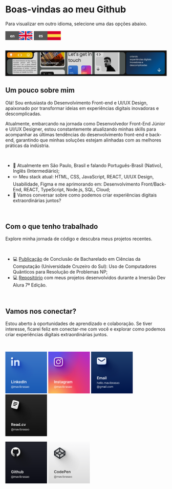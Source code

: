 <!--Um pouco sobre mim (Início)-->
#  Boas-vindas ao meu Github
<p>Para visualizar em outro idioma, selecione uma das opções abaixo.</p>

<a href="https://github.com/mavibrasao/Mavibrasao/blob/main/README-en.md"><img align="center" src="https://raw.githubusercontent.com/mavibrasao/Mavibrasao/main/icon_langen.svg" alt="https://github.com/mavibrasao/Mavibrasao/blob/main/README-en.md" height="28" width="85"/></a>
<a href="https://github.com/mavibrasao/Mavibrasao/blob/main/README-es.md"><img align="center" src="https://raw.githubusercontent.com/mavibrasao/Mavibrasao/main/icon_langes.svg" alt="https://github.com/mavibrasao/Mavibrasao/blob/main/README-es.md" height="30" width="85"/></a>

<br>

<img src="https://github.com/mavibrasao/Mavibrasao/blob/main/banner_figmaptbr.png?raw=true" alt="https://github.com/mavibrasao/Mavibrasao/blob/main/banner_figmaptbr.png?raw=true"/>

<br>

## Um pouco sobre mim
<p>Olá! Sou entusiasta do Desenvolvimento Front-end e UI/UX Design, apaixonado por transformar ideias em experiências digitais inovadoras e descomplicadas.</p>
<p>Atualmente, embarcando na jornada como Desenvolvedor Front-End Júnior e UI/UX Designer, estou constantemente atualizando minhas skills para acompanhar as últimas tendências do desenvolvimento front-end e back-end, garantindo que minhas soluções estejam alinhadas com as melhores práticas da indústria.</p>

<br>

<ul>
  <li>📌 Atualmente em São Paulo, Brasil e falando Português-Brasil (Nativo), Inglês (Intermediário);</li>
  <li>✏️ Meu stack atual: HTML, CSS, JavaScript, REACT, UI/UX Design, Usabilidade, Figma e me aprimorando em: Desenvolvimento Front/Back-End, REACT, TypeScript, Node.js, SQL, Cloud;</li>
  <li>💬 Vamos conversar sobre como podemos criar experiências digitais extraordinárias juntos?</li>
</ul>
<br>
<!--Um pouco sobre mim (Fim)-->

<!--Projetos (Início)-->
## Com o que tenho trabalhado
<p>Explore minha jornada de código e descubra meus projetos recentes.</p>

<br>

<ul>
  <li>💻 <a href="https://drive.google.com/file/d/1l53yBF8m19qy-iMEZIgn4S2mM-L9KQ1X/view?usp=drive_link">Publicação</a> de Conclusão de Bacharelado em Ciências da Computação (Universidade Cruzeiro do Sul): Uso de Computadores Quânticos para Resolução de Problemas NP;</li>
  <li>💻 <a href="https://github.com/mavibrasao/imersaodevalura-7edicao">Repositório</a> com meus projetos desenvolvidos durante a Imersão Dev Alura 7ª Edição.</li>
</ul>
<br>
<!--Projetos (Fim)-->

<!--Vamos nos conectar? (Início)-->
## Vamos nos conectar?
<p>Estou aberto à oportunidades de aprendizado e colaboração. Se tiver interesse, ficarei feliz em conectar-me com você e explorar como podemos criar experiências digitais extraordinárias juntos.</p>

<br>

<a href="https://www.linkedin.com/in/mavibrasao/" target="_blank"><img src="https://github.com/mavibrasao/Mavibrasao/blob/main/LinkedIn.png?raw=true" height="130" width="130" alt="https://github.com/mavibrasao/Mavibrasao/blob/main/LinkedIn.png?raw=true"/></a> <a href="https://www.instagram.com/mavibrasao/"><img src="https://github.com/mavibrasao/Mavibrasao/blob/main/Instagram.png?raw=true" height="130" width="130" alt="https://github.com/mavibrasao/Mavibrasao/blob/main/Instagram.png?raw=true"/></a> <a href="mailto:hello.mavibrasao@gmail.com"><img src="https://github.com/mavibrasao/Mavibrasao/blob/main/Email.png?raw=true" height="130" width="130" alt="https://github.com/mavibrasao/Mavibrasao/blob/main/Email.png?raw=true"/></a> <a href="https://read.cv/mavibrasao"><img src="https://github.com/mavibrasao/Mavibrasao/blob/main/Read.cv.png?raw=true" height="130" width="130" alt="https://github.com/mavibrasao/Mavibrasao/blob/main/Read.cv.png?raw=true"/></a>

<a href="https://github.com/mavibrasao"><img src="https://github.com/mavibrasao/Mavibrasao/blob/main/Github.png?raw=true" height="130" width="130" alt="https://github.com/mavibrasao/Mavibrasao/blob/main/Github.png?raw=true"/></a> <a href="https://codepen.io/mavibrasao"><img src="https://github.com/mavibrasao/Mavibrasao/blob/main/CodePen.png?raw=true" height="130" width="130" alt="https://github.com/mavibrasao/Mavibrasao/blob/main/CodePen.png?raw=true"/></a>
<!--Vamos nos conectar? (Fim)-->
